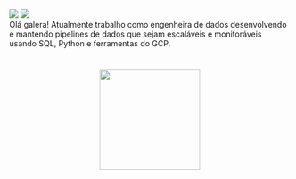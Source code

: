 
<div> 
  <a href = "mailto:thamires.bernardes@gmail.com"><img src="https://img.shields.io/badge/Gmail-D14836?style=for-the-badge&logo=gmail&logoColor=white" target="_blank"></a>
  <a href="https://www.linkedin.com/in/bernardesthamires/" target="_blank"><img src="https://img.shields.io/badge/-LinkedIn-%230077B5?style=for-the-badge&logo=linkedin&logoColor=white" target="_blank"></a> 
  
  <div align="Left">
  Olá galera! Atualmente trabalho como engenheira de dados desenvolvendo e mantendo pipelines de dados que sejam escaláveis e monitoráveis usando SQL, Python e ferramentas do GCP.
    </div>
   
  #

<div align="center">
  <a href="https://github.com/thamiresbernardes">
  <img height="180em" src="https://github-readme-stats.vercel.app/api/top-langs/?username=thamiresbernardes&layout=compact&langs_count=7&theme=dracula"/>
</div>
<div style="display: inline_block"><br>
</div>
  
  ##
 
</div>


